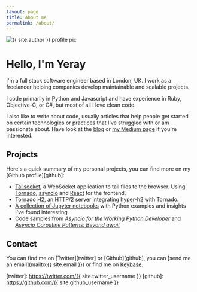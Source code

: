 ```yaml
---
layout: page
title: About me
permalink: /about/
---
```


<img src="{{ site.url }}/assets/yeray.jpg" alt="{{ site.author }} profile pic" class="profile-pic" />

# Hello, I'm Yeray

I'm a full stack software engineer based in London, UK. I work as a freelancer helping companies develop maintainable and scalable projects.

I code primarily in Python and Javascript and have experience in Ruby, Objective-C, or C#, but most of all I love clean code.

I also like to write about code, usually articles that help people get started on certain technologies or practices that I've struggled with or am passionate about. Have look at the [blog](/) or [my Medium page](https://medium.com/@yeraydiazdiaz/) if you're interested.

## Projects

Here's a quick summary of my personal projects, you can find more on my [Github profile][github]:

- [Tailsocket](https://github.com/yeraydiazdiaz/tailsocket), a WebSocket application to tail files to the browser. Using [Tornado](http://tornadoweb.org/), [asyncio](https://docs.python.org/3/library/asyncio.html) and [React](https://facebook.github.io/react/) for the frontend.
- [Tornado H2](https://github.com/yeraydiazdiaz/tornado_h2), an HTTP/2 server integrating [hyper-h2](https://python-hyper.org/h2/en/stable/) with [Tornado](http://tornadoweb.org/).
- [A collection of Jupyter notebooks](https://github.com/yeraydiazdiaz/notebooks) with Python examples and insights I've found interesting.
- Code samples from [*Asyncio for the Working Python Developer*](https://github.com/yeraydiazdiaz/asyncio-ftwpd) and [*Asyncio Coroutine Patterns: Beyond await*](https://github.com/yeraydiazdiaz/asyncio-coroutine-patterns)

## Contact

You can find me on [Twitter][twitter] or [Github][github], you can [send me an email](mailto:{{ site.email }}) or find me on [Keybase](https://keybase.io/yeray).

[twitter]: https://twitter.com/{{ site.twitter_username }}
[github]: https://github.com/{{ site.github_username }}